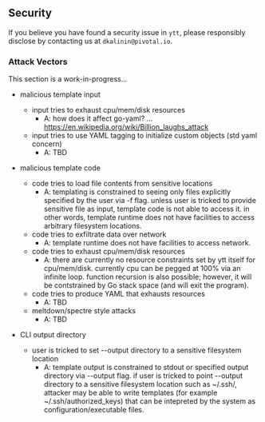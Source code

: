 ## Security

If you believe you have found a security issue in `ytt`, please responsibly disclose by contacting us at `dkalinin@pivotal.io`.

### Attack Vectors

This section is a work-in-progress...

- malicious template input
  - input tries to exhaust cpu/mem/disk resources
    - A: how does it affect go-yaml? ... https://en.wikipedia.org/wiki/Billion_laughs_attack
  - input tries to use YAML tagging to initialize custom objects (std yaml concern)
    - A: TBD

- malicious template code
  - code tries to load file contents from sensitive locations
    - A: templating is constrained to seeing only files explicitly specified by the user via -f flag. unless user is tricked to provide sensitive file as input, template code is not able to access it. in other words, template runtime does not have facilities to access arbitrary filesystem locations.
  - code tries to exfiltrate data over network
    - A: template runtime does not have facilities to access network.
  - code tries to exhaust cpu/mem/disk resources
    - A: there are currently no resource constraints set by ytt itself for cpu/mem/disk. currently cpu can be pegged at 100% via an infinite loop. function recursion is also possible; however, it will be contstrained by Go stack space (and will exit the program).
  - code tries to produce YAML that exhausts resources
    - A: TBD
  - meltdown/spectre style attacks
    - A: TBD

- CLI output directory
  - user is tricked to set --output directory to a sensitive filesystem location
    - A: template output is constrained to stdout or specified output directory via --output flag. if user is tricked to point --output directory to a sensitive filesystem location such as ~/.ssh/, attacker may be able to write templates (for example ~/.ssh/authorized_keys) that can be intepreted by the system as configuration/executable files.

